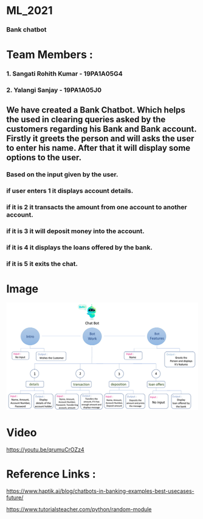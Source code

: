 # ML_2021
### Bank chatbot
# Team Members :
### 1. Sangati Rohith Kumar - 19PA1A05G4
### 2. Yalangi Sanjay - 19PA1A05J0

## We have created a Bank Chatbot. Which helps the used in clearing queries asked by the customers regarding his Bank and Bank account. Firstly it greets the person and will asks the user to enter his name. After that it will display some options to the user.
### Based on the input given by the user.
### if user enters 1 it displays account details.
### if it is 2 it transacts the amount from one account to another account.
### if it is 3 it will deposit money into the account.
### if it is 4 it displays the loans offered by the bank.
### if it is 5 it exits the chat.

# Image
![alt text](https://raw.githubusercontent.com/Sanjay-009/ML_2021/main/Chat%20Bot-1.jpg)

# Video
https://youtu.be/qrumuCrOZz4

# Reference Links :
https://www.haptik.ai/blog/chatbots-in-banking-examples-best-usecases-future/

https://www.tutorialsteacher.com/python/random-module
